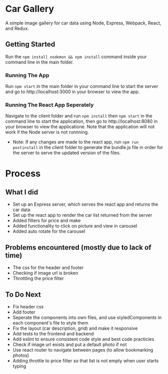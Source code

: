 # Car Gallery
A simple image gallery for car data using Node, Express, Webpack, React, and Redux. 

## Getting Started
Run the `npm install nodemon && npm install` command inside your command line in the main folder.

### Running The App
Run `npm start` in the main folder in your command line to start the server and go to http://localhost:3000 in your browser to view the app.

### Running The React App Seperately
Navigate to the client folder and run `npm install` then `npm start` in the command line to start the application, then go to http://localhost:8080 in your browser to view the applicatione. Note that the application will not work if the Node server is not runnning. 

* Note: If any changes are made to the react app, run `npm run postinstall` in the client folder to generate the bundle.js file in order for the server to serve the updated version of the files.


# Process

## What I did
- Set up an Express server, which serves the react app and returns the car data
- Set up the react app to render the car list returned from the server
- Added filters for price and make
- Added functionality to click on picture and view in carousel
- Added auto rotate for the carousel

## Problems encountered (mostly due to lack of time)
- The css for the header and footer
- Checking if image url is broken
- Throttling the price filter

## To Do Next
- Fix header css
- Add footer
- Seperate the components into own files, and use styledComponents in each component's file to style them
- Fix the layout (car description, grid) and make it responsive
- Add tests to the frontend and backend
- Add eslint to ensure consistent code style and best code practicies
- Check if image url exists and put a default photo if not
- Use react router to navigate between pages (to allow bookmarking photos)
- Adding throttle to price filter so that list is not empty when user starts typing
